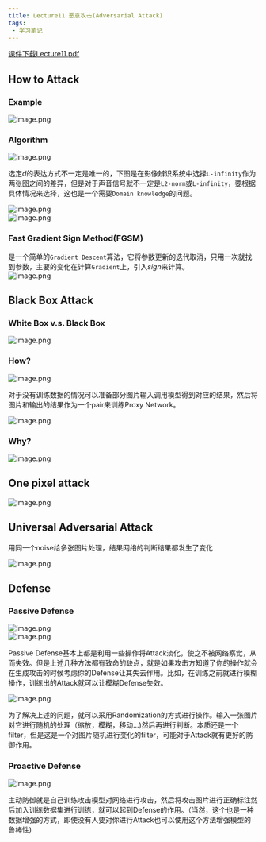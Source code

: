 ```yaml
---
title: Lecture11 恶意攻击(Adversarial Attack)
tags:
 - 学习笔记
---
```


[课件下载Lecture11.pdf](https://speech.ee.ntu.edu.tw/~hylee/ml/ml2021-course-data/attack_v3.pdf)

## How to Attack

### Example

![image.png](https://yeyi0003.oss-cn-hangzhou.aliyuncs.com/1720941735214-db081882-fcac-41f5-99e0-258c0d3d20bd.png)

### Algorithm

![image.png](https://yeyi0003.oss-cn-hangzhou.aliyuncs.com/1720942377334-27ccf032-2078-42b7-a56e-1b04bfd75475.png)

选定$d$的表达方式不一定是唯一的，下图是在影像辨识系统中选择`L-infinity`作为两张图之间的差异，但是对于声音信号就不一定是`L2-norm`或`L-infinity`，要根据具体情况来选择，这也是一个需要`Domain knowledge`的问题。

![image.png](https://yeyi0003.oss-cn-hangzhou.aliyuncs.com/1720939340355-8a78e899-cff0-4a71-9a8f-df48a216a62b.png)<br />![image.png](https://yeyi0003.oss-cn-hangzhou.aliyuncs.com/1720942826389-7547aec6-7401-4350-8555-d892c86e5a05.png)

### Fast Gradient Sign Method(FGSM)

是一个简单的`Gradient Descent`算法，它将参数更新的迭代取消，只用一次就找到参数，主要的变化在计算`Gradient`上，引入$sign$来计算。<br />![image.png](https://yeyi0003.oss-cn-hangzhou.aliyuncs.com/1720945014304-64881684-7286-4688-92b7-a5ee62658e9d.png)

## Black Box Attack

### White Box v.s. Black Box

![image.png](https://yeyi0003.oss-cn-hangzhou.aliyuncs.com/1720947889607-9a56276b-1c14-40db-8951-bd647cbca348.png)

### How?

![image.png](https://yeyi0003.oss-cn-hangzhou.aliyuncs.com/1720948096016-737f18df-cde0-49dd-9af4-4ee971296dbc.png)

对于没有训练数据的情况可以准备部分图片输入调用模型得到对应的结果，然后将图片和输出的结果作为一个pair来训练Proxy Network。

![image.png](https://yeyi0003.oss-cn-hangzhou.aliyuncs.com/1720948233803-d9e49036-69a0-49c4-80b9-6d438b7554d4.png)

### Why?

![image.png](https://yeyi0003.oss-cn-hangzhou.aliyuncs.com/1720948483596-9c5f464a-bdcd-49f2-8699-7c41cce14b10.png)

## One pixel attack

![image.png](https://yeyi0003.oss-cn-hangzhou.aliyuncs.com/1720948997516-7728f2a8-8fb0-448a-bfa1-42b94cdaf117.png)

## Universal Adversarial Attack


用同一个noise给多张图片处理，结果网络的判断结果都发生了变化

![image.png](https://yeyi0003.oss-cn-hangzhou.aliyuncs.com/1720949085578-9d2691b6-5945-42bf-8c9a-7a8fd68dd5df.png)

## Defense

### Passive Defense

![image.png](https://yeyi0003.oss-cn-hangzhou.aliyuncs.com/1720949479797-978440f3-ed9d-49a4-8486-a794b8954d79.png)<br />![image.png](https://yeyi0003.oss-cn-hangzhou.aliyuncs.com/1720949687999-f32873ba-b719-4130-b311-826fa66a370e.png)

Passive Defense基本上都是利用一些操作将Attack淡化，使之不被网络察觉，从而失效。但是上述几种方法都有致命的缺点，就是如果攻击方知道了你的操作就会在生成攻击的时候考虑你的Defense让其失去作用。比如，在训练之前就进行模糊操作，训练出的Attack就可以让模糊Defense失效。

![image.png](https://yeyi0003.oss-cn-hangzhou.aliyuncs.com/1720950051387-9f65256f-841e-4fda-991d-926048eef9b8.png)

为了解决上述的问题，就可以采用Randomization的方式进行操作。输入一张图片对它进行随机的处理（缩放，模糊，移动...)然后再进行判断。本质还是一个filter，但是这是一个对图片随机进行变化的filter，可能对于Attack就有更好的防御作用。


### Proactive Defense

![image.png](https://yeyi0003.oss-cn-hangzhou.aliyuncs.com/1720950313107-8b40a30d-32d8-4323-8c36-381533630e31.png)

主动防御就是自己训练攻击模型对网络进行攻击，然后将攻击图片进行正确标注然后加入训练数据集进行训练，就可以起到Defense的作用。（当然，这个也是一种数据增强的方式，即使没有人要对你进行Attack也可以使用这个方法增强模型的鲁棒性)
